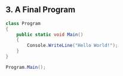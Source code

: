## 3. A Final Program

```csharp
class Program
{
	public static void Main()
	{
		Console.WriteLine("Hello World!");
	}
}

Program.Main();
```